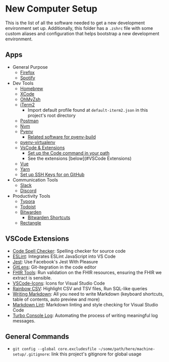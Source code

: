 # New Computer Setup 

This is the list of all the software needed to get a new development environment set up. Additionally, this folder has a `.zshrc` file with some custom aliases and configuration that helps bootstrap a new development environment. 


## Apps 

- General Purpose
  - [Firefox](https://www.mozilla.org/en-US/firefox/new/) 
  - [Spotify](https://www.spotify.com/us/download/other/)
- Dev Tools
  - [Homebrew](https://brew.sh/)
  - [XCode](https://developer.apple.com/xcode/) 
  - [OhMyZsh](https://ohmyz.sh/)
  - [iTerm2](https://iterm2.com/)
    - Import default profile found at `default-iterm2.json` in this project's root directory
  - [Postman](https://www.postman.com/downloads/?utm_source=postman-home) 
  - [Nvm](https://github.com/nvm-sh/nvm)  
  - [Pyenv](https://github.com/pyenv/pyenv#installation) 
    - [Related software for pyenv-build](https://github.com/pyenv/pyenv/wiki#suggested-build-environment)
  - [pyenv-virtualenv](https://github.com/pyenv/pyenv-virtualenv) 
  - [VsCode & Extensions](https://code.visualstudio.com/) 
    - [Set up the Code command in your path](https://code.visualstudio.com/docs/setup/mac)
    - See the extensions [below](#VSCode Extensions)
  - [Vue](https://cli.vuejs.org/guide/installation.html)
  - [Yarn](https://yarnpkg.com/) 
  - [Set up SSH Keys for on GitHub](https://docs.github.com/en/github/authenticating-to-github/adding-a-new-ssh-key-to-your-github-account)
- Communication Tools
  - [Slack](https://slack.com/) 
  - [Discord](https://discord.com/)
- Productivity Tools
  - [Typora](https://typora.io/)
  - [Todoist](https://todoist.com/) 
  - [Bitwarden](https://bitwarden.com/)
    - [Bitwarden Shortcuts](https://bitwarden.com/help/keyboard-shortcuts/)
  - [Rectangle](https://rectangleapp.com/) 


## VSCode Extensions

- [Code Spell Checker](https://marketplace.visualstudio.com/items?itemName=streetsidesoftware.code-spell-checker): Spelling checker for source code
- [ESLint](https://marketplace.visualstudio.com/items?itemName=dbaeumer.vscode-eslint): Integrates ESLint JavaScript into VS Code
- [Jest](https://marketplace.visualstudio.com/items?itemName=Orta.vscode-jest): Use Facebook's Jest With Pleasure
- [GitLens](https://marketplace.visualstudio.com/items?itemName=eamodio.gitlens): Git-itegration in the code editor
- [FHIR Tools](https://marketplace.visualstudio.com/items?itemName=Yannick-Lagger.vscode-fhir-tools): Run validation on the FHIR resources, ensuring the FHIR we extract is sensible.
- [VSCode-Icons](https://marketplace.visualstudio.com/items?itemName=vscode-icons-team.vscode-icons): Icons for Visual Studio Code
- [Rainbow CSV](https://marketplace.visualstudio.com/items?itemName=mechatroner.rainbow-csv): Highlight CSV and TSV files, Run SQL-like queries
- [Writing Markdown](https://marketplace.visualstudio.com/items?itemName=yzhang.markdown-all-in-one): All you need to write Markdown (keyboard shortcuts, table of contents, auto preview and more)
- [Markdown Lint](https://marketplace.visualstudio.com/items?itemName=DavidAnson.vscode-markdownlint): Markdown linting and style checking for Visual Studio Code
- [Turbo Console Log](https://marketplace.visualstudio.com/items?itemName=ChakrounAnas.turbo-console-log): Automating the process of writing meaningful log messages.

## General Commands
- `git config --global core.excludesfile ~/some/path/here/machine-setup/.gitignore`: link this project's gitignore for global usage 
